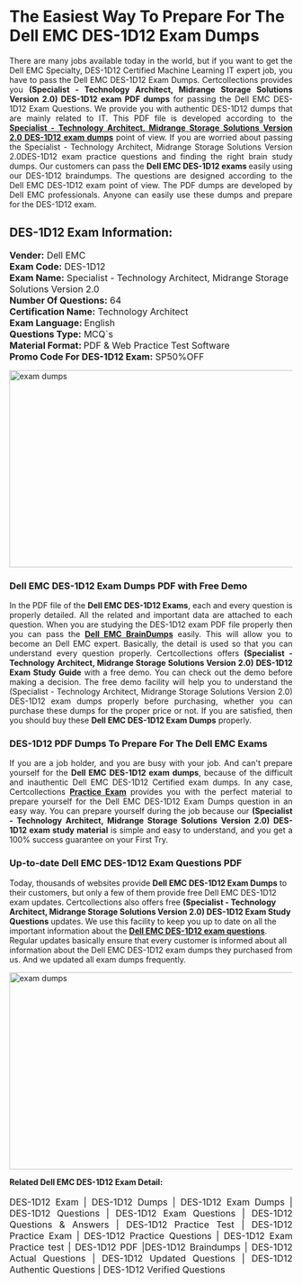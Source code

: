 <h1>The Easiest Way To Prepare For The Dell EMC DES-1D12 Exam Dumps</h1> <p style="text-align:justify">There are many jobs available today in the world, but if you want to get the Dell EMC Specialty, DES-1D12 Certified Machine Learning IT expert job, you have to pass the Dell EMC DES-1D12 Exam Dumps. Certcollections provides you <strong>(Specialist - Technology Architect, Midrange Storage Solutions Version 2.0) DES-1D12 exam PDF dumps</strong> for passing the Dell EMC DES-1D12 Exam Questions. We provide you with authentic DES-1D12 dumps that are mainly related to IT. This PDF file is developed according to the <a href="https://www.certsofficial.com/dell-emc/des-1d12-questions"><strong>Specialist - Technology Architect, Midrange Storage Solutions Version 2.0 DES-1D12 exam dumps</strong></a> point of view. If you are worried about passing the Specialist - Technology Architect, Midrange Storage Solutions Version 2.0DES-1D12 exam practice questions and finding the right brain study dumps. Our customers can pass the <strong>Dell EMC DES-1D12 exams </strong>easily using our DES-1D12 braindumps. The questions are designed according to the Dell EMC DES-1D12 exam point of view. The PDF dumps are developed by Dell EMC professionals. Anyone can easily use these dumps and prepare for the DES-1D12 exam.</p> <h2><strong>DES-1D12 Exam Information:</strong></h2> <p><span style="font-size:16px"><strong>Vender:</strong> Dell EMC<br /> <strong>Exam Code:</strong> DES-1D12<br /> <strong>Exam Name:</strong> Specialist - Technology Architect, Midrange Storage Solutions Version 2.0<br /> <strong>Number Of Questions:</strong> 64<br /> <strong>Certification Name:</strong> Technology Architect<br /> <strong>Exam Language: </strong>English<br /> <strong>Questions Type:</strong> MCQ`s<br /> <strong>Material Format: </strong>PDF & Web Practice Test Software<br /> <strong>Promo Code For DES-1D12 Exam:</strong> SP50%OFF</span></p> <p><a href="https://www.certsofficial.com/dell-emc/des-1d12-questions" rel="no-follow"><img alt="exam dumps" src="https://www.certcollections.com/uploads/content/certsofficial.jpg" style="height:350px; width:750px" /></a></p> <h3><strong>Dell EMC DES-1D12 Exam Dumps PDF with Free Demo</strong></h3> <p style="text-align:justify">In the PDF file of the <strong>Dell EMC DES-1D12 Exams</strong>, each and every question is properly detailed. All the related and important data are attached to each question. When you are studying the DES-1D12 exam PDF file properly then you can pass the <a href="https://www.certsofficial.com/dell-emc-dumps"><strong>Dell EMC BrainDumps</strong></a> easily. This will allow you to become an Dell EMC expert. Basically, the detail is used so that you can understand every question properly. Certcollections offers <strong>(Specialist - Technology Architect, Midrange Storage Solutions Version 2.0) DES-1D12 Exam Study Guide</strong> with a free demo. You can check out the demo before making a decision. The free demo facility will help you to understand the (Specialist - Technology Architect, Midrange Storage Solutions Version 2.0) DES-1D12 exam dumps properly before purchasing, whether you can purchase these dumps for the proper price or not. If you are satisfied, then you should buy these <strong>Dell EMC DES-1D12 Exam Dumps</strong> properly.</p> <h3><strong>DES-1D12 PDF Dumps To Prepare For The Dell EMC Exams</strong></h3> <p style="text-align:justify">If you are a job holder, and you are busy with your job. And can't prepare yourself for the <strong>Dell EMC DES-1D12 exam dumps</strong>, because of the difficult and inauthentic Dell EMC DES-1D12 Certified exam dumps. In any case, Certcollections <strong><a href="https://www.certsofficial.com/">Practice Exam</a></strong> provides you with the perfect material to prepare yourself for the Dell EMC DES-1D12 Exam Dumps question in an easy way. You can prepare yourself during the job because our <strong>(Specialist - Technology Architect, Midrange Storage Solutions Version 2.0) DES-1D12 exam study material</strong> is simple and easy to understand, and you get a 100% success guarantee on your First Try.</p> <h3><strong>Up-to-date Dell EMC DES-1D12 Exam Questions PDF</strong></h3> <p>Today, thousands of websites provide <strong>Dell EMC DES-1D12 Exam Dumps</strong> to their customers, but only a few of them provide free Dell EMC DES-1D12 exam updates. Certcollections also offers free <strong>(Specialist - Technology Architect, Midrange Storage Solutions Version 2.0) DES-1D12 Exam Study Questions</strong> updates. We use this facility to keep you up to date on all the important information about the <a href="https://www.certsofficial.com/dell-emc/des-1d12-questions"><strong>Dell EMC DES-1D12 exam questions</strong></a>. Regular updates basically ensure that every customer is informed about all information about the Dell EMC DES-1D12 exam dumps they purchased from us. And we updated all exam dumps frequently.</p> <p><a href="https://www.certsofficial.com/dell-emc/des-1d12-questions"><img alt="exam dumps " src="https://www.certcollections.com/uploads/content/certsofficial2.jpg" style="height:350px; width:750px" /></a></p> <p style="text-align:justify"><span style="font-size:14px"><strong>Related Dell EMC DES-1D12 Exam Detail:</strong></span><br /> <br /> <span style="font-size:16px">DES-1D12 Exam | DES-1D12 Dumps | DES-1D12 Exam Dumps | DES-1D12 Questions | DES-1D12 Exam Questions | DES-1D12 Questions & Answers | DES-1D12 Practice Test | DES-1D12 Practice Exam | DES-1D12 Practice Questions | DES-1D12 Exam Practice test | DES-1D12 PDF |DES-1D12 Braindumps | DES-1D12 Actual Questions | DES-1D12 Updated Questions | DES-1D12 Authentic Questions | DES-1D12 Verified Questions</span></p>
